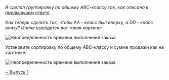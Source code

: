 
*Я сделал группировку по общему АВС-классу так, как описано в [предыдущем ответе](Вопрос%20-%20Как%20вывести%20в%20отчет%20список%20товаров,%20сгруппированных%20по%20двум%20АВС-классам.md).*

*Как теперь сделать так, чтобы АА - класс был вверху, а DD - класс внизу? Иначе выводится вот такая картина:*

![Неопределенность времени выполнения заказа](https://thumb.tildacdn.com/tild3435-3936-4430-a566-386166386664/-/resize/760x/-/format/webp/2021-07-12_18-09-26.png)

Установите сортировку по общему АВС-классу и сумме продажи как на картинке:  

![Неопределенность времени выполнения заказа](https://thumb.tildacdn.com/tild6162-3866-4832-b131-363632366137/-/resize/760x/-/format/webp/2021-07-12_18-12-08.png)


[~ Выпуск 1](~%20Выпуск%201)